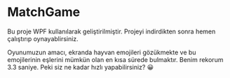 # MatchGame

Bu proje WPF kullanılarak geliştirilmiştir. Projeyi indirdikten sonra hemen çalıştırıp oynayablirsiniz.

Oyunumuzun amacı, ekranda hayvan emojileri gözükmekte ve bu emojilerinin eşlerini mümkün olan en kısa sürede bulmaktır. Benim rekorum 3.3 saniye. Peki siz ne kadar hızlı yapabilirsiniz? 😀
